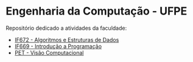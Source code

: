 # Engenharia da Computação - UFPE
Repositório dedicado a atividades da faculdade:
<br>
<ul>
  <li><a href="https://github.com/ribeirowski/EC_UFPE/tree/main/IF672_AED"> IF672 - Algoritmos e Estruturas de Dados</a></li>
  <li><a href="https://github.com/ribeirowski/EC_UFPE/tree/main/IF669_IP"> IF669 - Introdução a Programação</a></li>
  <li><a href="https://github.com/ribeirowski/EC_UFPE/tree/main/PET%20Vis%C3%A3o%20Computacional"> PET - Visão Computacional</a></li>
  
</ul>
